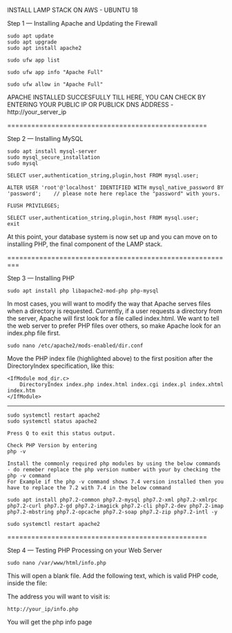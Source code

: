
INSTALL LAMP STACK ON AWS - UBUNTU 18

Step 1 — Installing Apache and Updating the Firewall

	sudo apt update
	sudo apt upgrade
	sudo apt install apache2

	sudo ufw app list

	sudo ufw app info "Apache Full"

	sudo ufw allow in "Apache Full"

APACHE INSTALLED SUCCESFULLY TILL HERE, YOU CAN CHECK BY ENTERING YOUR PUBLIC IP OR PUBLICK DNS ADDRESS - http://your_server_ip

==================================================

Step 2 — Installing MySQL

	sudo apt install mysql-server
	sudo mysql_secure_installation
	sudo mysql
	
	SELECT user,authentication_string,plugin,host FROM mysql.user;
	
	ALTER USER 'root'@'localhost' IDENTIFIED WITH mysql_native_password BY 'password';    // please note here replace the "password" with yours.
	
	FLUSH PRIVILEGES;
	
	SELECT user,authentication_string,plugin,host FROM mysql.user;
	exit
	
At this point, your database system is now set up and you can move on to installing PHP, the final component of the LAMP stack.

=========================================================


Step 3 — Installing PHP

	sudo apt install php libapache2-mod-php php-mysql
	
In most cases, you will want to modify the way that Apache serves files when a directory is requested. Currently, if a user requests a directory from the server, Apache will first look for a file called index.html. We want to tell the web server to prefer PHP files over others, so make Apache look for an index.php file first.

	sudo nano /etc/apache2/mods-enabled/dir.conf
	
Move the PHP index file (highlighted above) to the first position after the DirectoryIndex specification, like this:

	<IfModule mod_dir.c>
	    DirectoryIndex index.php index.html index.cgi index.pl index.xhtml index.htm
	</IfModule>	

-----------------------------------

	sudo systemctl restart apache2
	sudo systemctl status apache2

	Press Q to exit this status output.
	
	Check PHP Version by entering 
	php -v

	Install the commonly required php modules by using the below commands - do remeber replace the php version number with your by checking the php -v command 
	For Example if the php -v command shows 7.4 version installed then you have to replace the 7.2 with 7.4 in the below command
	
	sudo apt install php7.2-common php7.2-mysql php7.2-xml php7.2-xmlrpc php7.2-curl php7.2-gd php7.2-imagick php7.2-cli php7.2-dev php7.2-imap php7.2-mbstring php7.2-opcache php7.2-soap php7.2-zip php7.2-intl -y
	
	sudo systemctl restart apache2
	
==================================================
	
Step 4 — Testing PHP Processing on your Web Server

	sudo nano /var/www/html/info.php
	
This will open a blank file. Add the following text, which is valid PHP code, inside the file:
	<?php
	phpinfo();
	?>

	
The address you will want to visit is:

	http://your_ip/info.php
	
You will get the php info page
